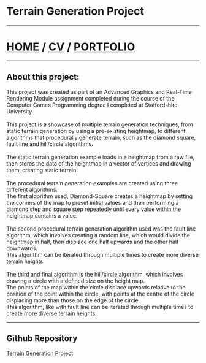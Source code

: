 # Terrain Generation Project
---
# [HOME](https://thomasgriffiths12.github.io) / [CV](https://thomasgriffiths12.github.io/CV) / [PORTFOLIO](https://thomasgriffiths12.github.io/Portfolio)
---

## About this project:

This project was created as part of an Advanced Graphics and Real-Time Rendering Module assignment completed during the course of the Computer Games Programming degree I completed at Staffordshire University. <br>
<br>
This project is a showcase of multiple terrain generation techniques, from static terrain generation by using a pre-existing heightmap, to different algorithms that procedurally generate terrain, such as the diamond square, fault line and hill/circle algorithms.<br>
<br>
The static terrain generation example loads in a heightmap from a raw file, then stores the data of the heightmap in a vector of vertices and drawing them, creating static terrain.<br>
<br>
The procedural terrain generation examples are created using three different algorithms.<br>
The first algorithm used, Diamond-Square creates a heightmap by setting the corners of the map to preset initial values and then performing a diamond step and square step repeatedly until every value within the heightmap contains a value.<br>
<br>
The second procedural terrain generation algorithm used was the fault line algorithm, which involves creating a random line, which would divide the heightmap in half, then displace one half upwards and the other half downwards.<br>
This algorithm can be iterated through multiple times to create more diverse terrain heights.<br>
<br>
The third and final algorithm is the hill/circle algorithm, which involves drawing a circle with a defined size on the height map. <br>
The points of the map within the circle displace upwards relative to the position of the point within the circle, with points at the centre of the circle displacing more than those on the edge of the circle.<br> 
This algorithm, like with fault line can be iterated through multiple times to create more diverse terrain heights.

---
## Github Repository
[Terrain Generation Project](https://github.com/ThomasGriffiths12/Terrain-Generation-Project)
